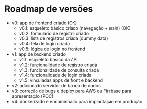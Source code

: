 # Roadmap de versões

- v0: app de frontend criado (OK)
  - v0.1: esqueleto básico criado (navegação + main) (OK)
  - v0.2: formulário de registro criado
  - v0.3: lista de registros criada (dummy data)
  - v0.4: tela de login criada
  - v0.5: lógica de login no frontend
- v1: app de backend criado
  - v1.1: esqueleto básico da API
  - v1.2: funcionalidade de registro criada
  - v1.3: funcionalidade de consulta criada
  - v1.4: funcionalidade de login criada
  - v1.5: vinculadas apps de front e backend
- v2: adicionado servidor de banco de dados
- v3: correção de bugs e deploy para AWS ou Firebase para apresentação (POC)
- v4: dockerizado e encaminhado para implantação em produção
